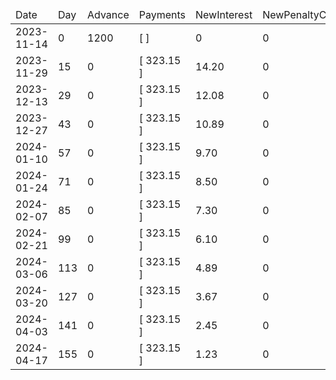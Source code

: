 <table><thead><tr><td>Date</td><td>Day</td><td>Advance</td><td>Payments</td><td>NewInterest</td><td>NewPenaltyCharges</td><td>PrincipalPortion</td><td>ProductFeesPortion</td><td>InterestPortion</td><td>PenaltyChargesPortion</td><td>ProductFeesRefund</td><td>PrincipalBalance</td><td>ProductFeesBalance</td><td>InterestBalance</td><td>PenaltyChargesBalance</td></tr></thead><tbody><tr><td>2023-11-14</td><td><div>0</div></td><td><div>1200</div></td><td><div>[  ]</div></td><td><div>0</div></td><td><div>0</div></td><td><div>0</div></td><td><div>0</div></td><td><div>0</div></td><td><div>0</div></td><td><div>0</div></td><td><div>1200</div></td><td><div>2273.64</div></td><td><div>0</div></td><td><div>0</div></td></tr><tr><td>2023-11-29</td><td><div>15</div></td><td><div>0</div></td><td><div>[ 323.15 ]</div></td><td><div>14.20</div></td><td><div>0</div></td><td><div>106.73</div></td><td><div>202.22</div></td><td><div>14.20</div></td><td><div>0</div></td><td><div>0</div></td><td><div>1093.27</div></td><td><div>2071.42</div></td><td><div>0.00</div></td><td><div>0</div></td></tr><tr><td>2023-12-13</td><td><div>29</div></td><td><div>0</div></td><td><div>[ 323.15 ]</div></td><td><div>12.08</div></td><td><div>0</div></td><td><div>107.46</div></td><td><div>203.61</div></td><td><div>12.08</div></td><td><div>0</div></td><td><div>0</div></td><td><div>985.81</div></td><td><div>1867.81</div></td><td><div>0.00</div></td><td><div>0</div></td></tr><tr><td>2023-12-27</td><td><div>43</div></td><td><div>0</div></td><td><div>[ 323.15 ]</div></td><td><div>10.89</div></td><td><div>0</div></td><td><div>107.87</div></td><td><div>204.39</div></td><td><div>10.89</div></td><td><div>0</div></td><td><div>0</div></td><td><div>877.94</div></td><td><div>1663.42</div></td><td><div>0.00</div></td><td><div>0</div></td></tr><tr><td>2024-01-10</td><td><div>57</div></td><td><div>0</div></td><td><div>[ 323.15 ]</div></td><td><div>9.70</div></td><td><div>0</div></td><td><div>108.28</div></td><td><div>205.17</div></td><td><div>9.70</div></td><td><div>0</div></td><td><div>0</div></td><td><div>769.66</div></td><td><div>1458.25</div></td><td><div>0.00</div></td><td><div>0</div></td></tr><tr><td>2024-01-24</td><td><div>71</div></td><td><div>0</div></td><td><div>[ 323.15 ]</div></td><td><div>8.50</div></td><td><div>0</div></td><td><div>108.70</div></td><td><div>205.95</div></td><td><div>8.50</div></td><td><div>0</div></td><td><div>0</div></td><td><div>660.96</div></td><td><div>1252.30</div></td><td><div>0.00</div></td><td><div>0</div></td></tr><tr><td>2024-02-07</td><td><div>85</div></td><td><div>0</div></td><td><div>[ 323.15 ]</div></td><td><div>7.30</div></td><td><div>0</div></td><td><div>109.11</div></td><td><div>206.74</div></td><td><div>7.30</div></td><td><div>0</div></td><td><div>0</div></td><td><div>551.85</div></td><td><div>1045.56</div></td><td><div>0.00</div></td><td><div>0</div></td></tr><tr><td>2024-02-21</td><td><div>99</div></td><td><div>0</div></td><td><div>[ 323.15 ]</div></td><td><div>6.10</div></td><td><div>0</div></td><td><div>109.53</div></td><td><div>207.52</div></td><td><div>6.10</div></td><td><div>0</div></td><td><div>0</div></td><td><div>442.32</div></td><td><div>838.04</div></td><td><div>0.00</div></td><td><div>0</div></td></tr><tr><td>2024-03-06</td><td><div>113</div></td><td><div>0</div></td><td><div>[ 323.15 ]</div></td><td><div>4.89</div></td><td><div>0</div></td><td><div>109.95</div></td><td><div>208.31</div></td><td><div>4.89</div></td><td><div>0</div></td><td><div>0</div></td><td><div>332.37</div></td><td><div>629.73</div></td><td><div>0.00</div></td><td><div>0</div></td></tr><tr><td>2024-03-20</td><td><div>127</div></td><td><div>0</div></td><td><div>[ 323.15 ]</div></td><td><div>3.67</div></td><td><div>0</div></td><td><div>110.37</div></td><td><div>209.11</div></td><td><div>3.67</div></td><td><div>0</div></td><td><div>0</div></td><td><div>222.00</div></td><td><div>420.62</div></td><td><div>0.00</div></td><td><div>0</div></td></tr><tr><td>2024-04-03</td><td><div>141</div></td><td><div>0</div></td><td><div>[ 323.15 ]</div></td><td><div>2.45</div></td><td><div>0</div></td><td><div>110.79</div></td><td><div>209.91</div></td><td><div>2.45</div></td><td><div>0</div></td><td><div>0</div></td><td><div>111.21</div></td><td><div>210.71</div></td><td><div>0.00</div></td><td><div>0</div></td></tr><tr><td>2024-04-17</td><td><div>155</div></td><td><div>0</div></td><td><div>[ 323.15 ]</div></td><td><div>1.23</div></td><td><div>0</div></td><td><div>111.21</div></td><td><div>210.71</div></td><td><div>1.23</div></td><td><div>0</div></td><td><div>0.00</div></td><td><div>0.00</div></td><td><div>0.00</div></td><td><div>0.00</div></td><td><div>0</div></td></tr></tbody></table>